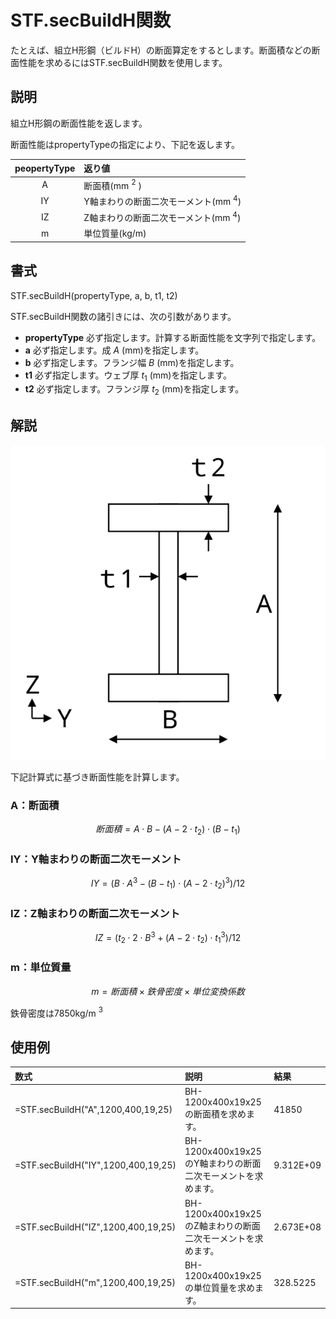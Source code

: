 # STF.secBuildH関数

たとえば、組立H形鋼（ビルドH）の断面算定をするとします。断面積などの断面性能を求めるにはSTF.secBuildH関数を使用します。

## 説明

組立H形鋼の断面性能を返します。

断面性能はpropertyTypeの指定により、下記を返します。

|peopertyType|返り値|
|:--:|:--|
|A|断面積(mm $^2$ )|
|IY|Y軸まわりの断面二次モーメント(mm $^4$)|
|IZ|Z軸まわりの断面二次モーメント(mm $^4$)|
|m|単位質量(kg/m)|


## 書式

STF.secBuildH(propertyType, a, b, t1, t2)

STF.secBuildH関数の諸引きには、次の引数があります。

* **propertyType** 必ず指定します。計算する断面性能を文字列で指定します。
* **a** 必ず指定します。成 $A$ (mm)を指定します。
* **b** 必ず指定します。フランジ幅 $B$ (mm)を指定します。
* **t1** 必ず指定します。ウェブ厚 $t_1$ (mm)を指定します。
* **t2** 必ず指定します。フランジ厚 $t_2$ (mm)を指定します。

## 解説

![組立H形鋼の寸法定義](../images/sec_build_h.svg)

下記計算式に基づき断面性能を計算します。

### A：断面積

$$ 断面積=A\cdot B-(A-2\cdot t_2)\cdot (B-t_1) $$

### IY：Y軸まわりの断面二次モーメント

$$ IY=(B\cdot A^3-(B-t_1)\cdot (A-2\cdot t_2)^3)/12 $$

### IZ：Z軸まわりの断面二次モーメント

$$ IZ=(t_2\cdot 2\cdot B^3+(A-2\cdot t_2)\cdot t_1^3)/12 $$

### m：単位質量

$$m=断面積\times 鉄骨密度\times 単位変換係数$$

鉄骨密度は7850kg/m $^3$

## 使用例
|数式|説明|結果|
|:--|:--|:--|
|=STF.secBuildH("A",1200,400,19,25)|BH-1200x400x19x25の断面積を求めます。|41850|
|=STF.secBuildH("IY",1200,400,19,25)|BH-1200x400x19x25のY軸まわりの断面二次モーメントを求めます。|9.312E+09|
|=STF.secBuildH("IZ",1200,400,19,25)|BH-1200x400x19x25のZ軸まわりの断面二次モーメントを求めます。|2.673E+08|
|=STF.secBuildH("m",1200,400,19,25)|BH-1200x400x19x25の単位質量を求めます。|328.5225|
